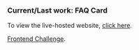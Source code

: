 ### Current/Last work: FAQ Card
To view the live-hosted website, [click here](https://puppetdart.github.io/frontmentor_designs/).

[Frontend Challenge](https://www.frontendmentor.io/challenges/faq-accordion-card-XlyjD0Oam).
